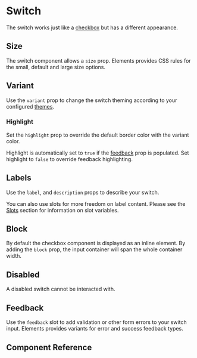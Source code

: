 # Switch <Tag text="<ESwitch>" />

The switch works just like a [checkbox](/components/checkbox) but has a different appearance.

<Snippet :code="example" />

## Size

The switch component allows a `size` prop. Elements provides CSS rules for the small, default and large size options.

<Snippet :code="sizes" class="gap-lg" />

## Variant

Use the `variant` prop to change the switch theming according to your configured [themes](/configuration/themes/).

<Snippet :code="variants" class="gap-lg" />

### Highlight

Set the `highlight` prop to override the default border color with the variant color.

<Snippet :code="highlight" class="gap-lg" />

Highlight is automatically set to `true` if the [feedback](#feedback) prop is populated. Set highlight to `false` to override feedback highlighting.

<Snippet :code="highlightFeedback" class="gap-lg" />

## Labels

Use the `label`, and `description` props to describe your switch.

<Snippet :code="labels" />

You can also use slots for more freedom on label content. Please see the [Slots](#slots) section for information on slot variables.

<Snippet :code="labelsSlots" />

## Block

By default the checkbox component is displayed as an inline element. By adding the `block` prop, the input container will span the whole container width.

<Snippet :code="block" />

## Disabled

A disabled switch cannot be interacted with.

<Snippet :code="disabled" />

## Feedback

Use the `feedback` slot to add validation or other form errors to your switch input. Elements provides variants for error and success feedback types.

<Snippet :code="feedback" />

## Component Reference

<ComponentMeta src="ESwitch" />

<script lang="ts" setup>
const example = `<ESwitch label="Switch" />`

const sizes = `
<ESwitch size="sm" label="Small" block />
<ESwitch size="md" label="Default" block />
<ESwitch size="lg" label="Large" block />
`

const variants = `
<ESwitch variant="primary" label="Primary" />
<ESwitch variant="secondary" label="Secondary" />
<ESwitch variant="error" label="Error" />
<ESwitch variant="success" label="Success" />
`

const highlight = `
<ESwitch highlight variant="primary" label="Primary" />
<ESwitch highlight variant="secondary" label="Secondary" />
<ESwitch highlight variant="error" label="Error" />
<ESwitch highlight variant="success" label="Success" />
`

const highlightFeedback = `
<ESwitch feedback="Error!" label="Feedback" />
<ESwitch :highlight="false" feedback="Error!" label="Override" />
`

const labels = `
<ESwitch 
  label="Label"
  description="Description"
/>
`

const labelsSlots = `
<ESwitch placeholder="Placeholder">
  <template #label="{ id }">
    <label :for="id">Label</label>
  </template>
  <template #description>
    <span style="color: purple" v-text="'Description'" />
  </template>
</ESwitch>
`

const block = `
<ESwitch block label="Block" margin />
<ESwitch block label="Block 2" />
`

const disabled = `
<ESwitch disabled label="Disabled" block margin />
<ESwitch checked disabled label="Disabled" block />`

const feedback = `
<ESwitch label="Switch" block feedback="Error!" margin />
<ESwitch label="Switch" block feedback="Success!" feedback-type="success" />
`
</script>
